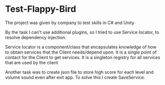 # Test-Flappy-Bird
The project was given by company to test skills in C# and Unity

By the task I can't use additional plugins, so I tried to use Service locator, to resolve dependency injection.

Service locator is a component/class that encapsulates knowledge of how to obtain services that the Client needs/depend upon. It is a single point of contact for the Client to get services. It is a singleton registry for all services that are used by the client

Another task was to create json file to store high score for each level and volume sound even after exit app. To solve this I create SaveService.